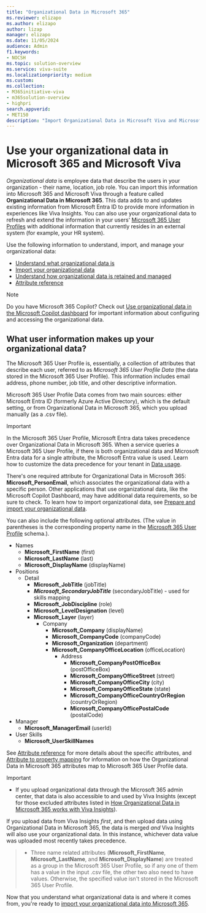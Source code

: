 ```yaml
---
title: "Organizational Data in Microsoft 365"
ms.reviewer: elizapo
ms.author: elizapo
author: lizap
manager: elizapo
ms.date: 11/05/2024
audience: Admin
f1.keywords:
- NOCSH
ms.topic: solution-overview
ms.service: viva-suite
ms.localizationpriority: medium
ms.custom:
ms.collection:  
- M365initiative-viva
- m365solution-overview
- highpri
search.appverid:
- MET150
description: "Import Organizational Data in Microsoft Viva and Microsoft 365"
---
```

# Use your organizational data in Microsoft 365 and Microsoft Viva
*Organizational data* is employee data that describe the users in your organization - their name, location, job role. You can import this information into Microsoft 365 and Microsoft Viva through a feature called **Organizational Data in Microsoft 365**. This data adds to and updates existing information from Microsoft Entra ID to provide more information in experiences like Viva Insights. You can also use your organizational data to refresh and extend the information in your users' [Microsoft 365 User Profiles](/graph/api/resources/profile?view=graph-rest-beta&preserve-view=true) with additional information that currently resides in an external system (for example, your HR system).

Use the following information to understand, import, and manage your organizational data:

- [Understand what organizational data is](#what-user-information-makes-up-your-organizational-data)
- [Import your organizational data](import-orgdata.md)
- [Understand how organizational data is retained and managed](orgdata-data-usage.md)
- [Attribute reference](orgdata-attributes.md)

> [!NOTE]
> Do you have Microsoft 365 Copilot? Check out [Use organizational data in the Microsoft Copilot dashboard](organizational-data-copilot.md) for important information about configuring and accessing the organizational data.

## What user information makes up your organizational data?

The Microsoft 365 User Profile is, essentially, a collection of attributes that describe each user, referred to as *Microsoft 365 User Profile Data* (the data stored in the Microsoft 365 User Profile). This information includes email address, phone number, job title, and other descriptive information.

Microsoft 365 User Profile Data comes from two main sources: either Microsoft Entra ID (formerly Azure Active Directory), which is the default setting, or from Organizational Data in Microsoft 365, which you upload manually (as a .csv file). 

>[!IMPORTANT]
> In the Microsoft 365 User Profile, Microsoft Entra data takes precedence over Organizational Data in Microsoft 365. When a service queries a Microsoft 365 User Profile, if there is both organizational data and Microsoft Entra data for a single attribute, the Microsoft Entra value is used. Learn how to customize the data precedence for your tenant in [Data usage](orgdata-data-usage.md#data-usage).

There's one required attribute for Organizational Data in Microsoft 365: **Microsoft_PersonEmail**, which associates the organizational data with a specific person. Other applications that use organizational data, like the Microsoft Copilot Dashboard, may have additional data requirements, so be sure to check. To learn how to import organizational data, see [Prepare and import your organizational data](import-orgdata.md).

You can also include the following optional attributes. (The value in parentheses is the corresponding property name in the [Microsoft 365 User Profile](/graph/api/resources/profile?view=graph-rest-beta&preserve-view=true#relationships) schema.).


- Names 
   - **Microsoft_FirstName** (first) 
   - **Microsoft_LastName** (last) 
   - **Microsoft_DisplayName** (displayName) 
- Positions  
   - Detail 
      - **Microsoft_JobTitle** (jobTitle) 
      - ***Microsoft_SecondaryJobTitle*** (secondaryJobTitle) - used for skills mapping
      - **Microsoft_JobDiscipline** (role) 
      - **Microsoft_LevelDesignation** (level) 
      - **Microsoft_Layer** (layer) 
         - Company 
            - **Microsoft_Company** (displayName) 
            - **Microsoft_CompanyCode** (companyCode)
            - **Microsoft_Organization** (department) 
            - **Microsoft_CompanyOfficeLocation** (officeLocation) 
               - Address 
                  - **Microsoft_CompanyPostOfficeBox** (postOfficeBox) 
                  - **Microsoft_CompanyOfficeStreet** (street) 
                  - **Microsoft_CompanyOfficeCity** (city) 
                  - **Microsoft_CompanyOfficeState** (state) 
                  - **Microsoft_CompanyOfficeCountryOrRegion** (countryOrRegion) 
                  - **Microsoft_CompanyOfficePostalCode** (postalCode) 
- Manager 
   - **Microsoft_ManagerEmail** (userId) 
- User Skills
   - **Microsoft_UserSkillNames** 


See [Attribute reference](orgdata-attributes.md) for more details about the specific attributes, and [Attribute to property mapping](orgdata-attributes.md#attribute-to-property-mapping) for information on how the Organizational Data in Microsoft 365 attributes map to Microsoft 365 User Profile data.

> [!IMPORTANT]
>
> - If you upload organizational data through the Microsoft 365 admin center, that data is also accessible to and used by Viva Insights (except for those excluded attributes listed in [How Organizational Data in Microsoft 365 works with Viva Insights](orgdata-data-usage.md#how-organizational-data-works-with-viva-insights)). 

If you upload data from Viva Insights *first*, and then upload data using Organizational Data in Microsoft 365, the data is merged *and* Viva Insights will also use your organizational data. In this instance, whichever data value was uploaded most recently takes precedence.
>
> - Three name related attributes (**Microsoft_FirstName**, **Microsoft_LastName**, and **Microsoft_DisplayName**) are treated as a group in the Microsoft 365 User Profile, so if any one of them has a value in the input .csv file, the other two also need to have values. Otherwise, the specified value isn't stored in the Microsoft 365 User Profile.

Now that you understand what organizational data is and where it comes from, you're ready to [import your organizational data into Microsoft 365](import-orgdata.md).